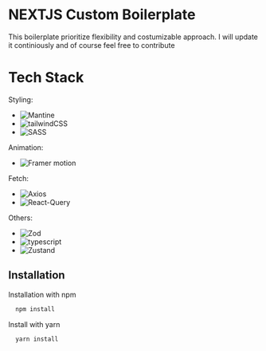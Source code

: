 
# NEXTJS Custom Boilerplate

This boilerplate prioritize flexibility and costumizable approach. I will update it continiously and of course feel free to contribute
# Tech Stack 

Styling:
 - ![Mantine](https://img.shields.io/badge/Mantine-black?logo=mantine)
 - ![tailwindCSS](https://img.shields.io/badge/tailwindCSS-black?logo=tailwindcss)
 - ![SASS](https://img.shields.io/badge/SASS-black?logo=sass)
 
Animation:
- ![Framer motion](https://img.shields.io/badge/Framer%20Motion-black?logo=framer)

Fetch:
- ![Axios](https://img.shields.io/badge/Axios-black?logo=axios)
- ![React-Query](https://img.shields.io/badge/React_Query-black?logo=react-query)

Others:
- ![Zod](https://img.shields.io/badge/Zod-black?logo=zod)
- ![typescript](https://img.shields.io/badge/Typescript-black?logo=typescript)
- ![Zustand](https://img.shields.io/badge/Zustand-black?logo=zustand)

## Installation

Installation with npm

```bash
  npm install
```

Install with yarn

```bash
  yarn install
``` 
